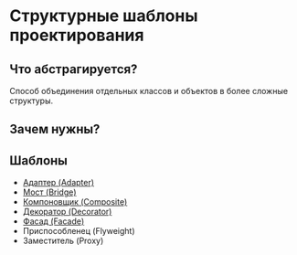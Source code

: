 # Структурные шаблоны проектирования

## Что абстрагируется?
Способ объединения отдельных классов и объектов в более сложные структуры.

## Зачем нужны?



## Шаблоны

* [Адаптер (Adapter)](https://github.com/Mohnatus/design-patterns-js/tree/master/adapter)
* [Мост (Bridge)](https://github.com/Mohnatus/design-patterns-js/tree/master/bridge)
* [Компоновщик (Composite)](https://github.com/Mohnatus/design-patterns-js/tree/master/structural/composite)
* [Декоратор (Decorator)](https://github.com/Mohnatus/design-patterns-js/tree/master/structural/decorator)
* [Фасад (Facade)](https://github.com/Mohnatus/design-patterns-js/tree/master/facade)
* Приспособленец (Flyweight)
* Заместитель (Proxy)